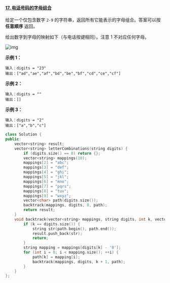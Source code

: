 #### [17. 电话号码的字母组合](https://leetcode-cn.com/problems/letter-combinations-of-a-phone-number/)

给定一个仅包含数字 `2-9` 的字符串，返回所有它能表示的字母组合。答案可以按 **任意顺序** 返回。

给出数字到字母的映射如下（与电话按键相同）。注意 1 不对应任何字母。

![img](https://assets.leetcode-cn.com/aliyun-lc-upload/uploads/2021/11/09/200px-telephone-keypad2svg.png)

 

**示例 1：**

```
输入：digits = "23"
输出：["ad","ae","af","bd","be","bf","cd","ce","cf"]
```

**示例 2：**

```
输入：digits = ""
输出：[]
```

**示例 3：**

```
输入：digits = "2"
输出：["a","b","c"]
```

 

```C++
class Solution {
public:
    vector<string> result;
    vector<string> letterCombinations(string digits) {
        if (digits.size() == 0) return {};
        vector<string> mappings(10);
        mappings[2] = "abc";
        mappings[3] = "def";
        mappings[4] = "ghi";
        mappings[5] = "jkl";
        mappings[6] = "mno";
        mappings[7] = "pqrs";
        mappings[8] = "tuv";
        mappings[9] = "wxyz";
        vector<char> path(digits.size());
        backtrack(mappings, digits, 0, path);
        return result;
    }
    void backtrack(vector<string> mappings, string digits, int k, vector<char> path) {
        if (k == digits.size()) {
            string str(path.begin(), path.end());
            result.push_back(str);
            return;
        }
        string mapping = mappings[digits[k] - '0'];
        for (int i = 0; i < mapping.size(); ++i) {
            path[k] = mapping[i];
            backtrack(mappings, digits, k + 1, path);
        }
    }
};
```

